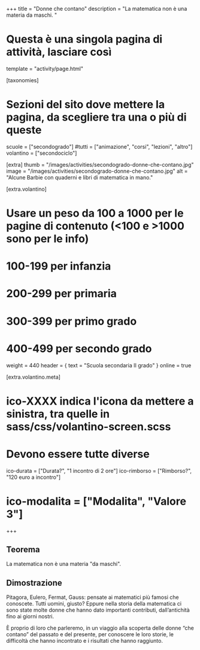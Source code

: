 +++
title = "Donne che contano"
description = "La matematica non è una materia da maschi.  "

# Questa è una singola pagina di attività, lasciare così
template = "activity/page.html"

[taxonomies]
# Sezioni del sito dove mettere la pagina, da scegliere tra una o più di queste
scuole = ["secondogrado"]
#tutti = ["animazione", "corsi", "lezioni", "altro"]
volantino = ["secondociclo"]

[extra]
thumb = "/images/activities/secondogrado-donne-che-contano.jpg"
image = "/images/activities/secondogrado-donne-che-contano.jpg"
alt = "Alcune Barbie con quaderni e libri di matematica in mano."

[extra.volantino]
# Usare un peso da 100 a 1000 per le pagine di contenuto (<100 e >1000 sono per le info)
# 100-199 per infanzia
# 200-299 per primaria
# 300-399 per primo grado
# 400-499 per secondo grado
weight = 440
header = { text = "Scuola secondaria II grado" }
online = true

[extra.volantino.meta]
# ico-XXXX indica l'icona da mettere a sinistra, tra quelle in sass/css/volantino-screen.scss
# Devono essere tutte diverse 
ico-durata = ["Durata?", "1 incontro di 2 ore"]
ico-rimborso = ["Rimborso?", "120 euro a incontro"]
# ico-modalita = ["Modalita", "Valore 3"]
+++

<h2 class="ico ico-secondogrado-teorema">Teorema</h2>

La matematica non è una materia "da maschi". 

<h2 class="ico ico-secondogrado-dimostrazione">Dimostrazione</h2>

Pitagora, Eulero, Fermat, Gauss: pensate ai matematici più famosi che conoscete. Tutti uomini, giusto? Eppure nella storia della matematica ci sono state molte donne che hanno dato importanti contributi, dall’antichità fino ai giorni nostri. 

È proprio di loro che parleremo, in un viaggio alla scoperta delle donne “che contano” del passato e del presente, per conoscere le loro storie, le difficoltà che hanno incontrato e i risultati che hanno raggiunto. 

